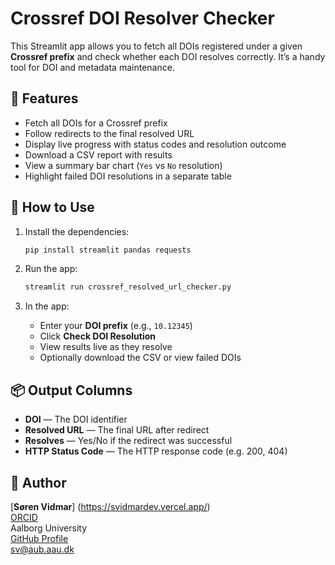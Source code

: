 # Crossref DOI Resolver Checker

This Streamlit app allows you to fetch all DOIs registered under a given **Crossref prefix** and check whether each DOI resolves correctly. It’s a handy tool for DOI and metadata maintenance.

## 🔧 Features

- Fetch all DOIs for a Crossref prefix
- Follow redirects to the final resolved URL
- Display live progress with status codes and resolution outcome
- Download a CSV report with results
- View a summary bar chart (`Yes` vs `No` resolution)
- Highlight failed DOI resolutions in a separate table

## 🧪 How to Use

1. Install the dependencies:
    ```bash
    pip install streamlit pandas requests
    ```

2. Run the app:
    ```bash
    streamlit run crossref_resolved_url_checker.py
    ```

3. In the app:
    - Enter your **DOI prefix** (e.g., `10.12345`)
    - Click **Check DOI Resolution**
    - View results live as they resolve
    - Optionally download the CSV or view failed DOIs

## 📦 Output Columns

- **DOI** — The DOI identifier
- **Resolved URL** — The final URL after redirect
- **Resolves** — Yes/No if the redirect was successful
- **HTTP Status Code** — The HTTP response code (e.g. 200, 404)

## 🙋 Author

[**Søren Vidmar**] (https://svidmardev.vercel.app/)  
[ORCID](https://orcid.org/0000-0003-3055-6053)  
Aalborg University  
[GitHub Profile](https://github.com/svidmar)  
[sv@aub.aau.dk](mailto:sv@aub.aau.dk)